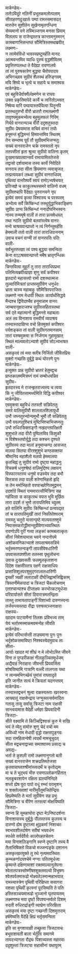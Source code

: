 मार्कण्डेयः-  
ततोऽविदूरे नलिनीं प्रभूतकमलोत्पलाम्  
सीताहरणदुःखार्तः पम्पां रामस्समासदत्  
मारुतेन सुशीतेन सुखेनामृतगन्धिना  
सेव्यमानो वने तस्मिञ्जगाम मनसा प्रियाम्  
विललाप स राजेन्द्रस्तत्र कान्तामनुस्मरन्  
कामबाणाभिसन्तप्तं सौमित्रिस्तमथाब्रवीत्  
लक्ष्मणः-  
न त्वामेवंविधो भावस्स्प्रष्टुमर्हति मानद  
आत्मवन्तमिव व्याधिः पुरुषं वृद्धशीवितम्  
प्रवृत्तिरुपलब्धा ते वैदेह्या रावणालये  
तां त्वं पुरुषकारेण बुद्ध्या चैवोपपादय  
अभिगच्छाव सुग्रीवं शैलस्थं हरिुङ्गवम्  
मयि शिष्ये च भृत्ये च सहाये च समाश्वस  
मार्कण्डेयः-  
एवं बहुविधैर्वाक्यैर्लक्ष्मणेन स राघवः  
उक्तः प्रकृतिमापेदे कार्ये च त्वरितोऽभवत्  
निषेव्य वारि पम्पायास्तर्पयित्वा पितॄनपि  
प्रतस्थतुरुभौ वीरौ भ्रातरौ रामलक्ष्मणौ  
तावृश्यमूकमभ्येत्य बहुमूलफलं गिरिम्  
गिर्यग्रे वानरान्पञ्च वीरौ ददृशतुस्तदा  
सुग्रीवः प्रेषयामास सचिवं वानरं तयोः  
हनूमन्तं बुद्धिमन्तं हिमवन्तमिव स्थितम्  
तेन सम्भाष्य पूर्वं तौ सुग्रीवमभिजग्मतुः  
सख्यं वानरराजेन चक्रे रामस्ततो नृप  
ततस्सीतां हृता श्रुत्वा सुग्रीवो वालिना कृतम्  
दुःखमाख्यातवान्सर्वं रामायामिततेजसे  
तद्वासो दर्शयामास तस्य कार्ये निवेदिते  
वानराय तदा सीता ह्रियमाणा व्यवासृजत्  
तत्प्रत्ययकरं लब्ध्वा सुग्रीवं वानराधिपम्  
पृथिव्यां वानरैश्वर्ये स्वयं रामोऽभ्यषेचयत्  
प्रतिजज्ञे च काकुत्स्थस्समरे वालिनो वधम्  
सुग्रीवश्चापि वैदेह्याः पुनरानयने नृप  
इत्येवं समयं कृत्वा विश्वास्य च परस्परम्  
अभ्येत्य सर्वे किष्किन्धां तस्थुर्युद्धाभिकाङ्क्षिणः  
सुग्रीवः प्राप्य किष्किन्धां ननादौघनिभस्वनः  
नास्य तन्ममृषे वाली तं तारा प्रत्यषेधयत्  
तथा नदति सुग्रीवो बलवांस्त्वेष वानरः  
मन्ये चाश्रयवान्प्राप्तो न त्वं निर्गन्तुमर्हसि  
हेममाली ततो वाली तारां ताराधिपाननाम्  
उवाच वचनं वाग्मी तां वानरपतिः पतिः  
वाली-  
सर्वभूतरुतज्ञा त्वं पश्य बुद्ध्या समन्विता  
केना वाऽऽश्रयवान्प्राप्तो ममैष भ्रातृगन्धिकः  
मार्कण्डेयः-  
चिन्तयित्वा मुहूर्तं तु तारा ताराधिपप्रभा  
पतिमित्यब्रवीत्प्राज्ञा शृणु सर्वं कपीश्वर  
हृतदारो महासत्त्वो रामो दशरथात्मजः  
तुल्यारिमित्रतां प्राप्तस्सुग्रीवेण धनुर्धरः  
भ्राता चास्य महाबाहुः सौमित्रिरपराजितः  
लक्ष्मणो नाम मेधावी स्थितः कार्यार्थसिद्धये  
मैन्दश्च द्विविदश्चैव हनूमान्नाम वानरः  
जाम्बवानृक्षराजश्च सुग्रीवसहितास्तथा  
सर्व एते महात्मानो बुद्धिमन्तो महाबलाः  
अलं तव विनाशाय रामवीर्यं व्यपाश्रय  
तस्यास्तदाक्षिप्य वचो हितमुक्तं कपीश्वरः  
पर्यशङ्कत तां वाली सुग्रीवगतमानसाम्  
तारां परुषमुक्त्वा स निर्जगाम गुहामुखात्  
स्थितं माल्यवतोऽभ्याशे सुग्रीवं सोऽभ्यभाषत  
वाली-  
असकृत्त्वं त्वं मया क्लीब निर्जितो जीवितप्रियः  
मुक्तो गच्छसि दुर्बुद्धे कथं घोररणे पुनः  
मार्कण्डेयः-  
इत्युक्तः प्राह सुग्रीवो भ्रातरं हेतुमद्वचः  
प्राप्तकालममित्रघ्नं रामं सम्बोधयन्निव  
सुग्रीवः-  
हृतदारस्य मे राजन्हृतराज्यस्य च त्वया  
किं नु जीवितसामर्थ्यमिति विद्धि कपीश्वर  
मार्कण्डेयः-  
एवमुक्त्वा बहुविधं ततस्तौ सन्निपेततुः  
समरे वालिसुग्रीवौ शालतालशिलायुधौ  
उभौ जघ्नतुरन्योन्यमुभौ भूमौ तौ सन्निपेततुः  
उभौ ववल्गतुश्चित्रं मुष्टिभिश्चाभिजघ्नतुः  
उभौ रुधिरसिक्ताङ्गौ नखदन्तपरिक्षतौ  
शुशुभाते तदा वीरौ पुष्पिताविव किंशुकौ  
न विशेषस्तयोर्युद्धे तदा कश्चन दृश्यते  
सुग्रीवस्य तदा मालां हनूमान्कण्ठ आसजत्  
मालया सितया वीरश्शुशुभे कण्ठसक्तया  
श्रीमानिव महाशैलो मलयो हेममालया  
कृतचिह्नं तु सुग्रीवं रामो दृष्ट्वा महाद्धनुः  
विचकर्ष धनुश्श्रेष्ठं वालिमुद्दिश्य लक्षयन्  
विस्फारस्तस्य धनुषो वज्रस्येव तदा बभौ  
वितत्रास तदा वाली शरेणाभिहतो हृदि  
स तेन मर्माभिहतो वक्त्राच्छोणितमुद्वमन्  
ददर्शाग्रे स्थितं राममारात्सौमित्रिणा सह  
गर्हयित्वा स काकुत्स्थं पपात भुवि मूर्छितः  
तारा ददर्श तं भूमौ तारापतिमिव च्युतम्  
हते वालिनि सुग्रीवः किष्किन्धां प्रत्यपद्यत  
तां च तारापतिमुखीं तारां निपतितेश्वराम्  
रामस्तु चतुरो मासान्पृष्ठे माल्यवतश्शुभे  
निवासमकरोद्धीमान्सुग्रीवेणाभ्यवस्थितः  
रावणोऽपि पुरीं गत्वा लङ्कां कामबलात्कृतः  
सीतां निवेशयामास भवने नन्दनोपमे  
अशोकवनिकाभ्याशे तापसाश्रमसन्निभे  
भर्तृस्मरणतन्वङ्गी तापसीवेषधारिणी  
उपवासतपश्शीला ततस्सा पृथुलोचना  
उवास दुःखवसतीः फलमूलकृताशना  
दिदेश राक्षसीस्तत्र रक्षणे राक्षसाधिपः  
प्रासासिशूलपरशुमुद्गरालातधारिणीः  
द्व्यक्षीं त्र्यक्षीं ललाटाक्षीं दीर्घजिह्वामजिह्विकाम्  
त्रिस्तनीमेकपादां च त्रिजटां चैकलोचनाम्  
एताश्चान्याश्च दीप्ताक्ष्यः करभोत्कटमूर्धजाः  
परिवार्यासते सीतां दिवारात्रमतन्द्रिताः  
तास्तु तामायतापाङ्गीं पिशाच्यो दारुणस्वनाः  
तर्जयन्त्यस्तदा रौद्राः परुषव्यञ्जनाक्षराः  
राक्षस्यः-  
खादाम पाटयामैनां तिलशः प्रविभज्य ताम्  
येयं भर्तारमस्माकमवमन्येह जीवति  
मार्कण्डेयः-  
इत्येवं परिभर्त्सन्ती ताड्यमाना पुनः पुनः  
भर्तृशोकसमाविष्टा निश्श्वस्येदमुवाच ताः  
सीता-  
आर्याः खादत मां शीघ्रं न मे लोभोऽस्ति जीवने  
विना तं पुण्डरीकाक्षं नीलकुञ्चितमूर्धजम्  
अद्यैवाहं निराहारा जीवन्ती प्रियवर्जिता  
शोषयिष्यामि गात्राणि वल्ली तालगता यथा  
न त्वन्यमभिगच्छेयं पुमांसं राघवादृते  
इति जानीत सत्यं मे क्रियतां यदनन्तरम्  
मार्कण्डेयः-  
तस्यास्तद्वचनं श्रुत्वा राक्षस्यस्ताः खरस्वनाः  
आख्यातुं राक्षसेन्द्राय जग्मुस्तत्सर्वमादितः  
गतासु तासु सर्वासु त्रिजटा नाम राक्षसी  
सान्त्वयामास वैदेहीं धर्मज्ञा प्रियवादिनी  
त्रिजटा-  
सीते वक्ष्यामि ते किञ्चिद्विश्वासं कुरु मे सखि  
भयं ते व्येतु वामोरु शृणु चेदं वचो मम  
अविध्यो नाम मेधावी वृद्धो राक्षसपुङ्गवः  
सदा रामहितान्वेषी त्वदर्थे मामचूचुदत्  
सीता मद्वचनाद्वाच्या समाश्वास्य प्रसाद्य च  
अवद्यः-  
भर्ता ते कुशली रामो लक्ष्मणानुगतो बली  
सख्यं वानरराजेन शक्रप्रतिमतेजसा  
कृतवान्राघवश्श्रीमांस्त्वदर्थे च कृतोद्यमः  
मा च ते भूद्भयं भीरु रावणाल्लोकगर्हितात्  
नलकूबरशापेन रक्षिता ह्यस्यनिन्दिते  
शप्तो ह्येष पुरा पापो वधूं रम्भां परामृशन्  
न शक्तोत्यवशां नारीमुपैतुमजितेन्द्रियः  
क्षिप्रमेष्यति ते भर्ता सुग्रीवेण सह प्रभुः  
सौमित्रिणा च वीरेण ततस्त्वां मोक्षयिष्यति  
त्रिजटा-  
स्वप्ना हि सुमहाघोरा दृष्टा मेऽनिष्टदर्शनाः  
विनाशायास्य दुर्बुद्धेः पौलस्तस्य कुलस्य च  
दारुणो ह्येष दुष्टात्मा क्षुद्रकर्मा निशाचरः  
स्वभावशीलदोषेण सर्वेषां भयवर्धनः  
स्पर्धते सर्वदेवैर्यः कालोपहतचेतनः  
मया विनाशलिङ्गानि स्वप्ने दृष्टानि तस्य वै  
तैलाभिषिक्तो विकचो मज्जन्पङ्के दशाननः  
असकृत्खरयुक्ते तु रथे नृत्यमवस्थितः  
कुम्भकर्णादयश्चेमे नग्नाः पतितमूर्धजाः  
कृष्यन्ते दक्षिणामाशां रक्तमाल्यानुलेपनाः  
श्वेतातपत्रस्सोष्णीषश्शुक्लमाल्यो विभूषणः  
श्वेतपर्वतमारूढो मोक्ष्यतेऽस्मान्महाभयात्  
रामस्यास्त्रेण पृथिवी परिक्षिप्ता ससागरा  
यशसा पृथिवीं कृत्स्नां पूरयिष्यति ते पतिः  
हस्तिसञ्चयमारूढो भुञ्जानो घृतपायसम्  
लक्ष्मणश्च मया दृष्टो विपश्यन्सर्वतो दिशम्  
रुदती रुधिरार्द्राङ्गी व्याघ्रेण परिरक्षिता  
असकृत्त्वं मया दृष्टा गच्छन्ती दिशमुत्तराम्  
हर्षमेष्यसि वैदेहि क्षिप्रं भर्तृसमन्विता  
मार्कण्डेयः-  
इति सा मृगशावाक्षी तच्छ्रुत्वा त्रिजटावचः  
बभूवाशावती बाला र्भर्तुरेव समागमे  
तावदभ्यागता रौद्र्यः पिशाच्यस्ता महारवाः  
ददृशुस्तां त्रिजटया सहासीनां यथापुरम्  
